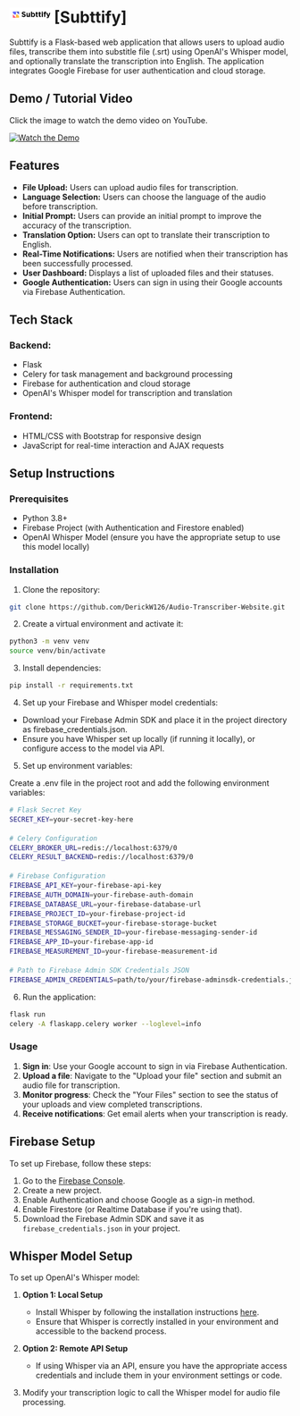 # [Subttify] <img align="left" src="static/images/logo.png" alt="Subttify Logo" width="80">

Subttify is a Flask-based web application that allows users to upload audio files, transcribe them into substitle file (.srt) using OpenAI's Whisper model, and optionally translate the transcription into English. The application integrates Google Firebase for user authentication and cloud storage.

## Demo / Tutorial Video

Click the image to watch the demo video on YouTube.

[![Watch the Demo](https://img.youtube.com/vi/i66a7zLniWQ/maxresdefault.jpg)](https://youtu.be/i66a7zLniWQ)

## Features

- **File Upload:** Users can upload audio files for transcription.
- **Language Selection:** Users can choose the language of the audio before transcription.
- **Initial Prompt:** Users can provide an initial prompt to improve the accuracy of the transcription.
- **Translation Option:** Users can opt to translate their transcription to English.
- **Real-Time Notifications:** Users are notified when their transcription has been successfully processed.
- **User Dashboard:** Displays a list of uploaded files and their statuses.
- **Google Authentication:** Users can sign in using their Google accounts via Firebase Authentication.

## Tech Stack

### Backend:
- Flask
- Celery for task management and background processing
- Firebase for authentication and cloud storage
- OpenAI's Whisper model for transcription and translation

### Frontend:
- HTML/CSS with Bootstrap for responsive design
- JavaScript for real-time interaction and AJAX requests

## Setup Instructions

### Prerequisites

- Python 3.8+
- Firebase Project (with Authentication and Firestore enabled)
- OpenAI Whisper Model (ensure you have the appropriate setup to use this model locally)

### Installation

1. Clone the repository:

```bash
git clone https://github.com/DerickW126/Audio-Transcriber-Website.git
```
   
2. Create a virtual environment and activate it:

```bash
python3 -m venv venv
source venv/bin/activate
```

3. Install dependencies:

```bash
pip install -r requirements.txt
```

4. Set up your Firebase and Whisper model credentials:

- Download your Firebase Admin SDK and place it in the project directory as firebase_credentials.json.
- Ensure you have Whisper set up locally (if running it locally), or configure access to the model via API.

5. Set up environment variables:

Create a .env file in the project root and add the following environment variables:
```bash
# Flask Secret Key
SECRET_KEY=your-secret-key-here

# Celery Configuration
CELERY_BROKER_URL=redis://localhost:6379/0
CELERY_RESULT_BACKEND=redis://localhost:6379/0

# Firebase Configuration
FIREBASE_API_KEY=your-firebase-api-key
FIREBASE_AUTH_DOMAIN=your-firebase-auth-domain
FIREBASE_DATABASE_URL=your-firebase-database-url
FIREBASE_PROJECT_ID=your-firebase-project-id
FIREBASE_STORAGE_BUCKET=your-firebase-storage-bucket
FIREBASE_MESSAGING_SENDER_ID=your-firebase-messaging-sender-id
FIREBASE_APP_ID=your-firebase-app-id
FIREBASE_MEASUREMENT_ID=your-firebase-measurement-id

# Path to Firebase Admin SDK Credentials JSON
FIREBASE_ADMIN_CREDENTIALS=path/to/your/firebase-adminsdk-credentials.json
```

6. Run the application:

```bash
flask run
celery -A flaskapp.celery worker --loglevel=info
```

### Usage

1. **Sign in**: Use your Google account to sign in via Firebase Authentication.
2. **Upload a file**: Navigate to the "Upload your file" section and submit an audio file for transcription.
3. **Monitor progress**: Check the "Your Files" section to see the status of your uploads and view completed transcriptions.
4. **Receive notifications**: Get email alerts when your transcription is ready.

## Firebase Setup

To set up Firebase, follow these steps:

1. Go to the [Firebase Console](https://console.firebase.google.com/).
2. Create a new project.
3. Enable Authentication and choose Google as a sign-in method.
4. Enable Firestore (or Realtime Database if you're using that).
5. Download the Firebase Admin SDK and save it as `firebase_credentials.json` in your project.

## Whisper Model Setup

To set up OpenAI's Whisper model:

1. **Option 1: Local Setup**
   - Install Whisper by following the installation instructions [here](https://github.com/openai/whisper).
   - Ensure that Whisper is correctly installed in your environment and accessible to the backend process.
   
2. **Option 2: Remote API Setup**
   - If using Whisper via an API, ensure you have the appropriate access credentials and include them in your environment settings or code.

3. Modify your transcription logic to call the Whisper model for audio file processing.
